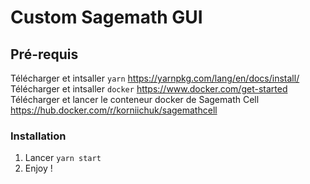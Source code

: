 # Custom Sagemath GUI

## Pré-requis

Télécharger et intsaller `yarn` https://yarnpkg.com/lang/en/docs/install/<br>
Télécharger et intsaller `docker` https://www.docker.com/get-started<br>
Télécharger et lancer le conteneur docker de Sagemath Cell https://hub.docker.com/r/korniichuk/sagemathcell<br>

### Installation

1. Lancer `yarn start`
2. Enjoy !
